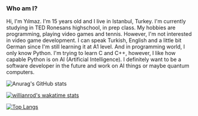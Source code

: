 ### Who am I?

Hi, I'm Yılmaz. I'm 15 years old and I live in Istanbul, Turkey. I'm currently studying in TED Ronesans highschool, in prep class. My hobbies are programming, playing video games and tennis. However, I'm not interested in video game development. I can speak Turkish, English and a little bit German since I'm still learning it at A1 level. And in programming world, I only know Python. I'm trying to learn C and C++, however, I like how capable Python is on AI (Artificial Intelligence). I definitely want to be a software developer in the future and work on AI things or maybe quantum computers.

![Anurag's GitHub stats](https://github-readme-stats.vercel.app/api?username=Yilmaz4&show_icons=true&theme=dark&bg_color=0d1117&cache_seconds=1800&title_color=c7cfd8&text_color=c7cfd8&border_color=2e343b&include_all_commits=True&custom_title=My%20GitHub%20stats)

[![willianrod's wakatime stats](https://github-readme-stats.vercel.app/api/wakatime?username=Yilmaz4)](https://github.com/anuraghazra/github-readme-stats&theme=dark&bg_color=0d1117&cache_seconds=1800&title_color=c7cfd8&text_color=c7cfd8&border_color=2e343b&include_all_commits=True)

[![Top Langs](https://github-readme-stats.vercel.app/api/top-langs/?username=Yilmaz4&layout=normal&show_icons=true&theme=dark&bg_color=0d1117&cache_seconds=1800&title_color=c7cfd8&text_color=c7cfd8&border_color=2e343b&include_all_commits=True)](https://github.com/anuraghazra/github-readme-stats)
